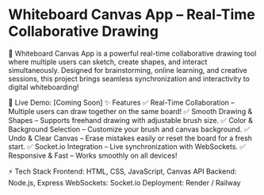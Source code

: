 # Whiteboard Canvas App – Real-Time Collaborative Drawing
🚀 Whiteboard Canvas App is a powerful real-time collaborative drawing tool where multiple users can sketch, create shapes, and interact simultaneously. Designed for brainstorming, online learning, and creative sessions, this project brings seamless synchronization and interactivity to digital whiteboarding!

🔗 Live Demo: [Coming Soon]
✨ Features
✅ Real-Time Collaboration – Multiple users can draw together on the same board!
✅ Smooth Drawing & Shapes – Supports freehand drawing with adjustable brush size.
✅ Color & Background Selection – Customize your brush and canvas background.
✅ Undo & Clear Canvas – Erase mistakes easily or reset the board for a fresh start.
✅ Socket.io Integration – Live synchronization with WebSockets.
✅ Responsive & Fast – Works smoothly on all devices!
<br/>

⚡ Tech Stack
Frontend: HTML, CSS, JavaScript, Canvas API
Backend: Node.js, Express
WebSockets: Socket.io
Deployment: Render / Railway
